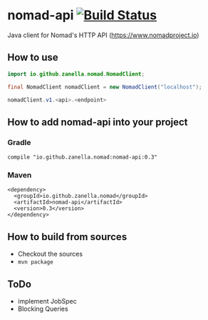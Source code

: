 nomad-api [![Build Status](https://travis-ci.org/zanella/nomad-api.png?branch=master)](https://travis-ci.org//zanella/nomad-api)
==============================================================================================================

Java client for Nomad's HTTP API (https://www.nomadproject.io)

## How to use
```java
import io.github.zanella.nomad.NomadClient;

final NomadClient nomadClient = new NomadClient("localhost");

nomadClient.v1.<api>.<endpoint>
```


## How to add nomad-api into your project
### Gradle
```
compile "io.github.zanella.nomad:nomad-api:0.3"
```
### Maven
```
<dependency>
  <groupId>io.github.zanella.nomad</groupId>
  <artifactId>nomad-api</artifactId>
  <version>0.3</version>
</dependency>
```


## How to build from sources
* Checkout the sources
* `mvn package`


## ToDo

 - implement JobSpec
 - Blocking Queries
